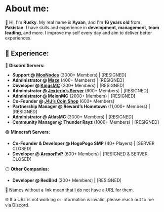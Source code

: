# About me:
🧐 Hi, I'm **Rusky**. My real name is **Ayaan**, and I'm **16 years old** from **Pakistan**. I have skills and experience in **development**, **management**, **team leading**, and more. I improve my self every day and aim to deliver better experiences.

## 📜 Experience:

🔵 **Discord Servers:**
- **Support @ [MooNodes](https://discord.com/invite/jUwawB5uBP)** (3000+ Members) | [RESIGNED]
- **Administrator @ [Maze](https://discord.com/invite/j2xTVard5N)** (400+ Members) | [RESIGNED]
- **Developer @ [KingsMC](https://discord.com/invite/kingsmc)** (200+ Members) | [RESIGNED]
- **Administrator @ [Jexterio’s Server](https://discord.gg/HTxucykFu7)** (600+ Members) | [RESIGNED]
- **Administrator @ MelonMC** (2000+ Members) | [RESIGNED]
- **Co-Founder @ [J4J’s Coin Shop](https://discord.gg/NbmWHywm4p)** (600+ Members)
- **Partnership Manager @ Reward’s Hometown** (11,000+ Members) | [RESIGNED]
- **Administrator @ AtlasMC** (3000+ Members) | [RESIGNED]
- **Community Manager @ Thunder Rayz** (1000+ Members) | [RESIGNED]

🟢 **Minecraft Servers:**
- **Co-Founder & Developer @ HogoPogo SMP** (40+ Players) | [SERVER CLOSED]
- **Developer @ [ArexorPvP](https://discord.com/invite/43bbJH3r9c)** (600+ Members) | [RESIGNED & SERVER CLOSED]
    
⚪ **Other Companies:**
- **Developer @ RedBird** (200+ Members) | [RESIGNED]

🔖 Names without a link mean that I do not have a URL for them.

🌐 If a URL is not working or information is invalid, please reach out to me via Discord.
